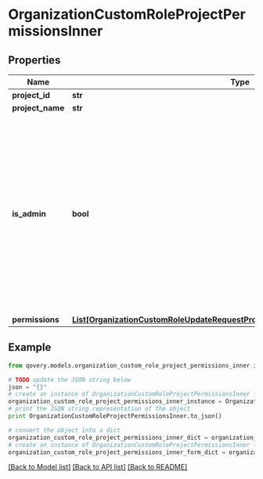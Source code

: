 # OrganizationCustomRoleProjectPermissionsInner


## Properties
Name | Type | Description | Notes
------------ | ------------- | ------------- | -------------
**project_id** | **str** |  | [optional] 
**project_name** | **str** |  | [optional] 
**is_admin** | **bool** | If &#x60;is_admin&#x60; is &#x60;true&#x60;, the user is: - automatically &#x60;MANAGER&#x60; for each environment type - allowed to manage project deployment rules - able to delete the project    Note that &#x60;permissions&#x60; can then be ignored for this project  | [optional] [default to False]
**permissions** | [**List[OrganizationCustomRoleUpdateRequestProjectPermissionsInnerPermissionsInner]**](OrganizationCustomRoleUpdateRequestProjectPermissionsInnerPermissionsInner.md) |  | [optional] 

## Example

```python
from qovery.models.organization_custom_role_project_permissions_inner import OrganizationCustomRoleProjectPermissionsInner

# TODO update the JSON string below
json = "{}"
# create an instance of OrganizationCustomRoleProjectPermissionsInner from a JSON string
organization_custom_role_project_permissions_inner_instance = OrganizationCustomRoleProjectPermissionsInner.from_json(json)
# print the JSON string representation of the object
print OrganizationCustomRoleProjectPermissionsInner.to_json()

# convert the object into a dict
organization_custom_role_project_permissions_inner_dict = organization_custom_role_project_permissions_inner_instance.to_dict()
# create an instance of OrganizationCustomRoleProjectPermissionsInner from a dict
organization_custom_role_project_permissions_inner_form_dict = organization_custom_role_project_permissions_inner.from_dict(organization_custom_role_project_permissions_inner_dict)
```
[[Back to Model list]](../README.md#documentation-for-models) [[Back to API list]](../README.md#documentation-for-api-endpoints) [[Back to README]](../README.md)



